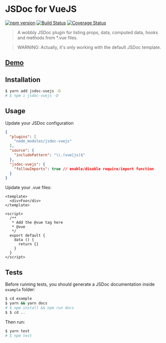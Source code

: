 JSDoc for VueJS
===============

[![npm version](https://badge.fury.io/js/jsdoc-vuejs.svg)](https://badge.fury.io/js/jsdoc-vuejs)
[![Build Status](https://travis-ci.org/Kocal/jsdoc-vuejs.svg?branch=master)](https://travis-ci.org/Kocal/jsdoc-vuejs)
[![Coverage Status](https://coveralls.io/repos/github/Kocal/jsdoc-vuejs/badge.svg?branch=master)](https://coveralls.io/github/Kocal/jsdoc-vuejs?branch=master)

> A wobbly JSDoc plugin for listing props, data, computed data, hooks and methods from *.vue files.

> WARNING: Actually, it's only working with the default JSDoc template.

## [Demo](https://kocal.github.io/jsdoc-vuejs-demo-docs/)

## Installation

```bash
$ yarn add jsdoc-vuejs -D
# $ npm i jsdoc-vuejs -D
```

## Usage

Update your JSDoc configuration

```json
{
  "plugins": [
    "node_modules/jsdoc-vuejs"
  ],
  "source": {
    "includePattern": "\\.(vue|js)$"
  },
  "jsdoc-vuejs": {
    "followImports": true // enable/disable require/import function 
  }
}
```

Update your .vue files:

```vue
<template>
  <div>Foo</div>
</template>

<script>
  /**
   * Add the @vue tag here
   * @vue 
   */
  export default {
    data () {
      return {}
    }
  }
</script>
```

## Tests

Before running tests, you should generate a JSDoc documentation inside `example` folder:

```bash
$ cd example
$ yarn && yarn docs
# $ npm install && npm run docs
$ $ cd ..
```

Then run:

```bash
$ yarn test
# $ npm test
```
